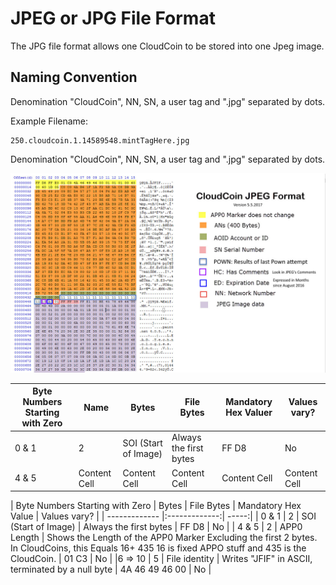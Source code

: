 # JPEG or JPG File Format
The JPG file format allows one CloudCoin to be stored into one Jpeg image. 

## Naming Convention

Denomination "CloudCoin", NN, SN, a user tag and ".jpg" separated by dots.

Example Filename:
```
250.cloudcoin.1.14589548.mintTagHere.jpg
```
Denomination "CloudCoin", NN, SN, a user tag and ".jpg" separated by dots.


![JPEG Format](jpegformat.jpg)

| Byte Numbers Starting with Zero | Name  | Bytes | File Bytes  | Mandatory Hex Valuer | Values vary? | 
| ------------- | ------------- | ------------- | ------------- | ------------- | ------------- |
| 0 & 1   |2 | SOI (Start of Image) | Always the first bytes  | FF D8   | No |
| 4 & 5  | Content Cell  | Content Cell  | Content Cell  | Content Cell  | Content Cell  |


| Byte Numbers Starting with Zero        | Bytes    | File Bytes  | Mandatory Hex Value | Values vary? |
| ------------- |:-------------:| -----:|
| 0 & 1     | 2 | SOI (Start of Image)  | Always the first bytes | FF D8 | No |
| 4 & 5     | 2 |   APP0 Length | Shows the Length of the APP0 Marker Excluding the first 2 bytes. In CloudCoins, this Equals 16+ 435 16 is fixed APPO stuff and 435 is the CloudCoin. | 01 C3 | No |
|6 => 10 | 5    | 	File identity | Writes "JFIF" in ASCII, terminated by a null byte | 4A 46 49 46 00 | No |
